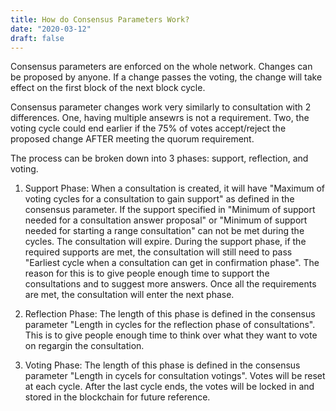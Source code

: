 ```yaml
---
title: How do Consensus Parameters Work?
date: "2020-03-12"
draft: false
---
```


Consensus parameters are enforced on the whole network. Changes can be proposed by anyone. If a change passes the voting, the change will take effect on the first block of the next block cycle.

Consensus parameter changes work very similarly to consultation with 2 differences. One, having multiple ansewrs is not a requirement. Two, the voting cycle could end earlier if the 75% of votes accept/reject the proposed change AFTER meeting the quorum requirement.

The process can be broken down into 3 phases: support, reflection, and voting.

1. Support Phase:
When a consultation is created, it will have "Maximum of voting cycles for a consultation to gain support" as defined in the consensus parameter. If the support specified in "Minimum of support needed for a consultation answer proposal" or "Minimum of support needed for starting a range consultation" can not be met during the cycles. The consultation will expire. During the support phase, if the required supports are met, the consultation will still need to pass "Earliest cycle when a consultation can get in confirmation phase". The reason for this is to give people enough time to support the consultations and to suggest more answers. Once all the requirements are met, the consultation will enter the next phase.

2. Reflection Phase:
The length of this phase is defined in the consensus parameter "Length in cycles for the reflection phase of consultations". This is to give people enough time to think over what they want to vote on regargin the consultation.

3. Voting Phase:
The length of this phase is defined in the consensus parameter "Length in cycels for consultation votings". Votes will be reset at each cycle. After the last cycle ends, the votes will be locked in and stored in the blockchain for future reference. 

